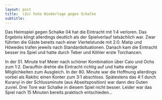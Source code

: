 ```yaml
---
layout: post
title:  (Zu) hohe Niederlage gegen Schalke
subtitle:  
---
```


Das Heimspiel gegen Schalke 04 hat die Eintracht mit 1:4 verloren. Das Ergebnis klingt allerdings deutlich als der Spielverlauf tatsächlich war. Zwar führten die Gäste bereits nach einer Viertelstunde mit 2:0. Matip und Höwedes trafen jeweils nach Standardsituationen. Danach kam die Eintracht besser ins Spiel und hatte durch Teber und Köhler erste Torchancen.

In der 51. Minute traf Meier nach schöner Kombination über Caio und Ochs zum 1:2. Daraufhin drehte die Eintracht richtig auf und hatte einige Möglichkeiten zum Ausgleich. In der 80. Minute war die Hoffnung allerdings vorbei als Rakitic einen Konter zum 3:1 abschloss. Spätestens das 4:1 durch Kuranyi in der Schlussminute (aus Abseitsposition) war dann des Guten zuviel. Drei Tore war Schalke in diesem Spiel nicht besser. Leider war das Spiel nach 15 Minuten bereits praktisch entschieden...
